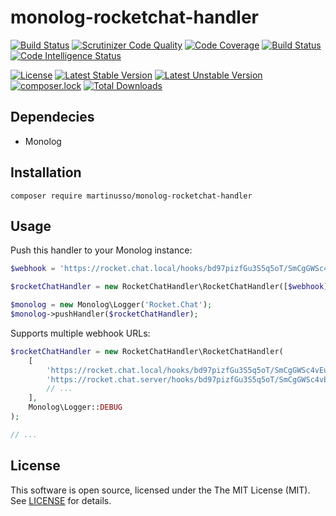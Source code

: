 # monolog-rocketchat-handler

[![Build Status](https://travis-ci.org/martinusso/monolog-rocketchat-handler.svg?branch=master)](https://travis-ci.org/martinusso/monolog-rocketchat-handler)
[![Scrutinizer Code Quality](https://scrutinizer-ci.com/g/martinusso/monolog-rocketchat-handler/badges/quality-score.png?b=master)](https://scrutinizer-ci.com/g/martinusso/monolog-rocketchat-handler/?branch=master)
[![Code Coverage](https://scrutinizer-ci.com/g/martinusso/monolog-rocketchat-handler/badges/coverage.png?b=master)](https://scrutinizer-ci.com/g/martinusso/monolog-rocketchat-handler/?branch=master)
[![Build Status](https://scrutinizer-ci.com/g/martinusso/monolog-rocketchat-handler/badges/build.png?b=master)](https://scrutinizer-ci.com/g/martinusso/monolog-rocketchat-handler/build-status/master)
[![Code Intelligence Status](https://scrutinizer-ci.com/g/martinusso/monolog-rocketchat-handler/badges/code-intelligence.svg?b=master)](https://scrutinizer-ci.com/code-intelligence)

[![License](https://poser.pugx.org/martinusso/monolog-rocketchat-handler/license)](https://packagist.org/packages/martinusso/monolog-rocketchat-handler)
[![Latest Stable Version](https://poser.pugx.org/martinusso/monolog-rocketchat-handler/v/stable)](https://packagist.org/packages/martinusso/monolog-rocketchat-handler)
[![Latest Unstable Version](https://poser.pugx.org/martinusso/monolog-rocketchat-handler/v/unstable)](https://packagist.org/packages/martinusso/monolog-rocketchat-handler)
[![composer.lock](https://poser.pugx.org/martinusso/monolog-rocketchat-handler/composerlock)](https://packagist.org/packages/martinusso/monolog-rocketchat-handler)
[![Total Downloads](https://poser.pugx.org/martinusso/monolog-rocketchat-handler/downloads)](https://packagist.org/packages/martinusso/monolog-rocketchat-handler)


## Dependecies

- Monolog


## Installation

```
composer require martinusso/monolog-rocketchat-handler
```


## Usage

Push this handler to your Monolog instance:

```php
$webhook = 'https://rocket.chat.local/hooks/bd97pizfGu3S5q5oT/SmCgGWSc4vEuRyBu5eocnBDDKvZvoqL6whRKpvsBK2TjvNk2';

$rocketChatHandler = new RocketChatHandler\RocketChatHandler([$webhook], Monolog\Logger::DEBUG);

$monolog = new Monolog\Logger('Rocket.Chat');
$monolog->pushHandler($rocketChatHandler);
```

Supports multiple webhook URLs:

```php
$rocketChatHandler = new RocketChatHandler\RocketChatHandler(
    [
        'https://rocket.chat.local/hooks/bd97pizfGu3S5q5oT/SmCgGWSc4vEuRyBu5eocnBDDKvZvoqL6whRKpvsBK2TjvNk2',
        'https://rocket.chat.server/hooks/bd97pizfGu3S5q5oT/SmCgGWSc4vEuRyBu5eocnBDDKvZvoqL6whRKpvsBK2TjvNk2',
        // ...
    ],
    Monolog\Logger::DEBUG
);

// ...
```


## License

This software is open source, licensed under the The MIT License (MIT). See [LICENSE](https://github.com/martinusso/monolog-rocketchat-handler/blob/master/LICENSE) for details.
